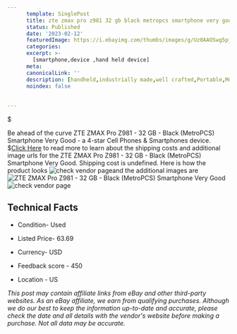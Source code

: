 ```yaml
---
      template: SinglePost
      title: zte zmax pro z981 32 gb black metropcs smartphone very good
      status: Published
      date: '2023-02-12'
      featuredImage: https://i.ebayimg.com/thumbs/images/g/Uz0AAOSwg5pjkRfr/s-l225.jpg
      categories: 
      excerpt: >-
        [smartphone,device ,hand held device]
      meta:
      canonicalLink: ''
      description: [handheld,industrially made,well crafted,Portable,Mobile,Compact,Convenient,Lightweight,Maneuverable,Man-portable,Miniature,Carriable,Hand-held,Light,Holdable,Transportable,Mobile device,Pocket-sized,On-the-go,Wireless,Cordless,Compact size,Convenient size, smartphone,device ,hand held device]
      noindex: false
      
        
---
```

$

Be ahead of the curve ZTE ZMAX Pro Z981 - 32 GB - Black (MetroPCS) Smartphone Very Good - a 4-star Cell Phones & Smartphones device.
$[Click Here](https://www.ebay.com/itm/165897133432?hash=item26a03d5d78%3Ag%3AUz0AAOSwg5pjkRfr&mkevt=1&mkcid=1&mkrid=711-53200-19255-0&campid=%253CePNCampaignId%253E&customid=%253CreferenceId%253E&toolid=10049) to read more to learn about the shipping costs and additional image urls for the ZTE ZMAX Pro Z981 - 32 GB - Black (MetroPCS) Smartphone Very Good. Shipping cost is undefined. Here is how the product looks ![check vendor page](https://i.ebayimg.com/thumbs/images/g/Uz0AAOSwg5pjkRfr/s-l225.jpg)and the additional images are![ZTE ZMAX Pro Z981 - 32 GB - Black (MetroPCS) Smartphone Very Good](https://i.ebayimg.com/images/g/Uz0AAOSwg5pjkRfr/s-l1600.jpg)![check vendor page](https://origin-galleryplus.ebayimg.com/ws/web/165897133432_2_0_1/225x225.jpg,https://origin-galleryplus.ebayimg.com/ws/web/165897133432_3_0_1/225x225.jpg,https://origin-galleryplus.ebayimg.com/ws/web/165897133432_4_0_1/225x225.jpg,https://origin-galleryplus.ebayimg.com/ws/web/165897133432_5_0_1/225x225.jpg,https://origin-galleryplus.ebayimg.com/ws/web/165897133432_6_0_1/225x225.jpg,https://origin-galleryplus.ebayimg.com/ws/web/165897133432_7_0_1/225x225.jpg,https://origin-galleryplus.ebayimg.com/ws/web/165897133432_8_0_1/225x225.jpg)



 ## Technical Facts 



     
      

 - Condition- Used 


      

 - Listed Price- 63.69 


      

 - Currency- USD 


      

 - Feedback score - 450 


      

 - Location - US 


      
      

 *_This post may contain affiliate links from eBay and other third-party websites. As an eBay affiliate, we earn from qualifying purchases. Although we do our best to keep the information up-to-date and accurate, please check the date and all details with the vendor's website before making a purchase. Not all data may be accurate._*






